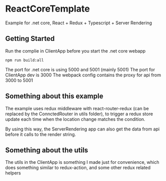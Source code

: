 # ReactCoreTemplate
Example for .net core, React + Redux + Typescript + Server Rendering

## Getting Started
Run the complie in ClientApp before you start the .net core webapp
```
npm run build:all
```
The port for .net core is using 5000 and 5001 (mainly 5001)
The port for ClientApp dev is 3000
The webpack config contains the proxy for api from 3000 to 5001



## Something about this example
The example uses redux middleware with react-router-redux (can be replaced by the ConnctedRouter in utils folder),
to trigger a redux store update each time when the location change matches the condition.

By using this way, the ServerRendering app can also get the data from api before it calls to the render string.



## Something about the utils
The utils in the ClientApp is something I made just for convenience, which does something similar to redux-action,
and some other redux related helpers
